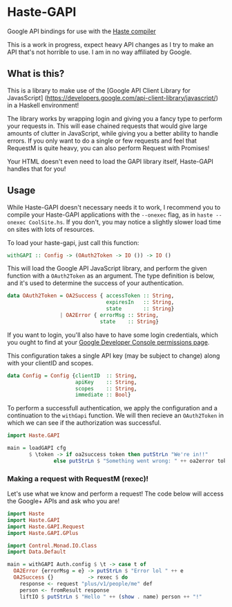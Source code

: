 Haste-GAPI
==========

Google API bindings for use with the [Haste compiler](http://haste-lang.org)

This is a work in progress, expect heavy API changes as I try to make an
API that's not horrible to use. I am in no way affiliated by Google.

What is this?
-----
This is a library to make use of the [Google API Client Library for JavasScript]
(https://developers.google.com/api-client-library/javascript/) in a Haskell
environment!

The library works by wrapping login and giving you a fancy type
to perform your requests in. This will ease chained requests that would
give large amounts of clutter in JavaScript, while giving you a better ability
to handle errors. If you only want to do a single or few requests and
feel that RequestM is quite heavy, you can also perform Request with Promises!

Your HTML doesn't even need to load the GAPI library itself, Haste-GAPI
handles that for you!


Usage
-----
While Haste-GAPI doesn't necessary needs it to work, I recommend you to
compile your Haste-GAPI applications with the `--onexec` flag, as in
`haste --onexec CoolSite.hs`. If you don't, you may notice a slightly slower
load time on sites with lots of resources.

To load your haste-gapi, just call this function:
```haskell
withGAPI :: Config -> (OAuth2Token -> IO ()) -> IO ()
```

This will load the Google API JavaScript library, and perform the given
function with a `OAuth2Token` as an argument. The type definition is below,
and it's used to determine the success of your authentication.

```haskell
data OAuth2Token = OA2Success { accessToken :: String,
                                expiresIn   :: String,
                                state       :: String}
                 | OA2Error { errorMsg :: String,
                              state    :: String}
```

If you want to login, you'll also have to have some login credentials,
which you ought to find at your [Google Developer Console permissions page](https://console.developers.google.com/permissions/).

This configuration takes a single API key (may be subject to change) along
with your clientID and scopes.

```haskell
data Config = Config {clientID  :: String,
                      apiKey    :: String,
                      scopes    :: String,
                      immediate :: Bool}
```

To perform a successfull authentication, we apply the configuration and
a continuation to the `withGapi` function. We will then recieve
an `OAuth2Token` in which we can see if the authorization was successful.

```haskell
import Haste.GAPI

main = loadGAPI cfg
       $ \token -> if oa2success token then putStrLn "We're in!!" 
	           else putStrLn $ "Something went wrong: " ++ oa2error token
```

### Making a request with RequestM (rexec)!

Let's use what we know and perform a request! The code below will access
the Google+ APIs and ask who you are!

```haskell
import Haste
import Haste.GAPI
import Haste.GAPI.Request
import Haste.GAPI.GPlus

import Control.Monad.IO.Class
import Data.Default

main = withGAPI Auth.config $ \t -> case t of
  OA2Error {errorMsg = e} -> putStrLn $ "Error lol " ++ e
  OA2Success {}           -> rexec $ do
    response <- request "plus/v1/people/me" def
    person <- fromResult response
    liftIO $ putStrLn $ "Hello " ++ (show . name) person ++ "!"
```
